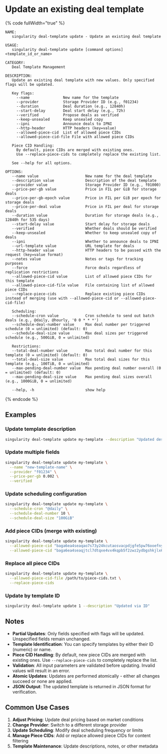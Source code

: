 # Update an existing deal template

{% code fullWidth="true" %}
```
NAME:
   singularity deal-template update - Update an existing deal template

USAGE:
   singularity deal-template update [command options] <template_id_or_name>

CATEGORY:
   Deal Template Management

DESCRIPTION:
   Update an existing deal template with new values. Only specified flags will be updated.

   Key flags:
     --name               New name for the template
     --provider           Storage Provider ID (e.g., f01234)
     --duration           Deal duration (e.g., 12840h)
     --start-delay        Deal start delay (e.g., 72h)
     --verified           Propose deals as verified
     --keep-unsealed      Keep unsealed copy
     --ipni               Announce deals to IPNI
     --http-header        HTTP headers (key=value)
     --allowed-piece-cid  List of allowed piece CIDs
     --allowed-piece-cid-file File with allowed piece CIDs

   Piece CID Handling:
     By default, piece CIDs are merged with existing ones. 
     Use --replace-piece-cids to completely replace the existing list.

   See --help for all options.

OPTIONS:
   --name value                     New name for the deal template
   --description value              Description of the deal template
   --provider value                 Storage Provider ID (e.g., f01000)
   --price-per-gb value             Price in FIL per GiB for storage deals
   --price-per-gb-epoch value       Price in FIL per GiB per epoch for storage deals
   --price-per-deal value           Price in FIL per deal for storage deals
   --duration value                 Duration for storage deals (e.g., 12840h for 535 days)
   --start-delay value              Start delay for storage deals
   --verified                       Whether deals should be verified
   --keep-unsealed                  Whether to keep unsealed copy of deals
   --ipni                           Whether to announce deals to IPNI
   --url-template value             URL template for deals
   --http-header value              HTTP headers to be passed with the request (key=value format)
   --notes value                    Notes or tags for tracking purposes
   --force                          Force deals regardless of replication restrictions
   --allowed-piece-cid value        List of allowed piece CIDs for this template
   --allowed-piece-cid-file value   File containing list of allowed piece CIDs
   --replace-piece-cids             Replace existing piece CIDs instead of merging (use with --allowed-piece-cid or --allowed-piece-cid-file)

   Scheduling:
   --schedule-cron value            Cron schedule to send out batch deals (e.g., @daily, @hourly, '0 0 * * *')
   --schedule-deal-number value     Max deal number per triggered schedule (0 = unlimited) (default: 0)
   --schedule-deal-size value       Max deal sizes per triggered schedule (e.g., 500GiB, 0 = unlimited)

   Restrictions:
   --total-deal-number value        Max total deal number for this template (0 = unlimited) (default: 0)
   --total-deal-size value          Max total deal sizes for this template (e.g., 100TiB, 0 = unlimited)
   --max-pending-deal-number value  Max pending deal number overall (0 = unlimited) (default: 0)
   --max-pending-deal-size value    Max pending deal sizes overall (e.g., 1000GiB, 0 = unlimited)

   --help, -h                       show help
```
{% endcode %}

## Examples

### Update template description
```bash
singularity deal-template update my-template --description "Updated description"
```

### Update multiple fields
```bash
singularity deal-template update my-template \
  --name "new-template-name" \
  --provider "f01234" \
  --price-per-gb 0.002 \
  --verified
```

### Update scheduling configuration
```bash
singularity deal-template update my-template \
  --schedule-cron "@daily" \
  --schedule-deal-number 10 \
  --schedule-deal-size "100GiB"
```

### Add piece CIDs (merge with existing)
```bash
singularity deal-template update my-template \
  --allowed-piece-cid "baga6ea4seaqao7s73y24kcutaosvacpdjgfe5pw76ooefnyqw4ynr3d2y6x2mpq" \
  --allowed-piece-cid "baga6ea4seaqjtcl7dtqxe4vx4kqpb5f2zwz2ydbgshkjlx6jfhpbwjjh3gqjl6a"
```

### Replace all piece CIDs
```bash
singularity deal-template update my-template \
  --allowed-piece-cid-file /path/to/piece-cids.txt \
  --replace-piece-cids
```

### Update by template ID
```bash
singularity deal-template update 1 --description "Updated via ID"
```

## Notes

- **Partial Updates**: Only fields specified with flags will be updated. Unspecified fields remain unchanged.
- **Template Identification**: You can specify templates by either their ID (numeric) or name.
- **Piece CID Handling**: By default, new piece CIDs are merged with existing ones. Use `--replace-piece-cids` to completely replace the list.
- **Validation**: All input parameters are validated before updating. Invalid values will result in an error.
- **Atomic Updates**: Updates are performed atomically - either all changes succeed or none are applied.
- **JSON Output**: The updated template is returned in JSON format for verification.

## Common Use Cases

1. **Adjust Pricing**: Update deal pricing based on market conditions
2. **Change Provider**: Switch to a different storage provider
3. **Update Scheduling**: Modify deal scheduling frequency or limits
4. **Manage Piece CIDs**: Add or replace allowed piece CIDs for content filtering
5. **Template Maintenance**: Update descriptions, notes, or other metadata
